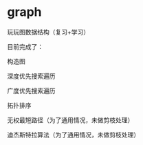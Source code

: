 # graph
玩玩图数据结构（复习+学习）

目前完成了：

构造图

深度优先搜索遍历

广度优先搜索遍历

拓扑排序

无权最短路径（为了通用情况，未做剪枝处理）

迪杰斯特拉算法（为了通用情况，未做剪枝处理）
